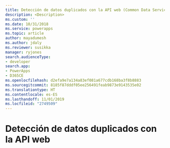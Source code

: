 ```yaml
---
title: Detección de datos duplicados con la API web (Common Data Service) | Microsoft Docs
description: <Description>
ms.custom: ''
ms.date: 10/31/2018
ms.service: powerapps
ms.topic: article
author: mayadumesh
ms.author: jdaly
ms.reviewer: susikka
manager: ryjones
search.audienceType:
- developer
search.app:
- PowerApps
- D365CE
ms.openlocfilehash: d2efa9e7a134a83ef081a677cdb168ba3f8b8883
ms.sourcegitcommit: 8185f87dddf05ee256491feab9873e9143535e02
ms.translationtype: HT
ms.contentlocale: es-ES
ms.lasthandoff: 11/01/2019
ms.locfileid: "2749509"
---
```

# <a name="detect-duplicate-data-using-the-web-api"></a>Detección de datos duplicados con la API web

<!-- 
Related topics

Tells the high level story
powerapps-docs/developer/common-data-service/detect-duplicate-data-for-developers.md 
Tells the org service story
powerapps-docs/developer/common-data-service/org-service/detect-duplicate-data.md
Tells the Web API Story
powerapps-docs/developer/common-data-service/webapi/detect-duplicate-data.md

Also: powerapps-docs/developer/common-data-service/webapi/manage-duplicate-detection-create-update.md


https://docs.microsoft.com/dynamics365/customer-engagement/developer/detect-duplicate-data-for-developers
https://docs.microsoft.com/dynamics365/customer-engagement/developer/enable-disable-duplicate-detection
https://docs.microsoft.com/dynamics365/customer-engagement/developer/run-duplicate-detection
https://docs.microsoft.com/dynamics365/customer-engagement/developer/duplicate-detection-create-update
https://docs.microsoft.com/dynamics365/customer-engagement/developer/duplicate-detection-messages
https://docs.microsoft.com/dynamics365/customer-engagement/developer/duplicaterule-entities

-->